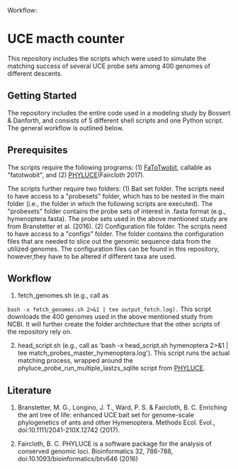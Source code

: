 


Workflow:



# UCE macth counter
This repository includes the scripts which were used to simulate the matching success of several UCE probe sets among 400 genomes of different descents.

## Getting Started
The repository includes the entire code used in a modeling study by Bossert & Danforth, and consists of 5 different shell scripts and one Python script. The general workflow is outlined below.

## Prerequisites
The scripts require the following programs: (1) [FaToTwobit](https://genome.ucsc.edu/goldenpath/help/blatSpec.html), callable as "fatotwobit", and (2) [PHYLUCE](https://github.com/faircloth-lab/phyluce)(Faircloth 2017).

The scripts further require two folders: (1) Bait set folder. The scripts need to have access to a "probesets" folder, which has to be nested in the main folder (i.e., the folder in which the following scripts are executed). The "probesets" folder contains the probe sets of interest in .fasta format (e.g., hymenoptera.fasta). The probe sets used in the above mentioned study are from Branstetter et al. (2016). (2) Configuration file folder. The scripts need to have access to a "configs" folder. The folder contains the configuration files that are needed to slice out the genomic sequence data from the utilized genomes. The configuration files can be found in this repository, however,they have to be altered if different taxa are used.

## Workflow 

1. fetch_genomes.sh (e.g., call as 

```bash -x fetch_genomes.sh 2>&1 | tee output_fetch.log).```
   This script downloads the 400 genomes used in the above mentioned study from NCBI. It will further create the folder
   architecture that the other scripts of the repository rely on.
   
2. head_script.sh (e.g., call as 'bash -x head_script.sh hymenoptera 2>&1 | tee match_probes_master_hymenoptera.log').
   This script runs the actual matching process, wrapped around the phyluce_probe_run_multiple_lastzs_sqlite script from
   [PHYLUCE](https://github.com/faircloth-lab/phyluce).
   
## Literature

1. Branstetter, M. G., Longino, J. T., Ward, P. S. & Faircloth, B. C. Enriching the ant tree of life: enhanced UCE bait set for genome-scale phylogenetics of ants and other Hymenoptera. Methods Ecol. Evol., doi:10.1111/2041-210X.12742 (2017).

2. Faircloth, B. C. PHYLUCE is a software package for the analysis of conserved genomic loci. Bioinformatics 32, 786-788, doi:10.1093/bioinformatics/btv646 (2016)
